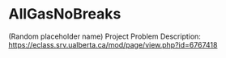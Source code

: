 # AllGasNoBreaks
(Random placeholder name)
Project Problem Description: https://eclass.srv.ualberta.ca/mod/page/view.php?id=6767418
